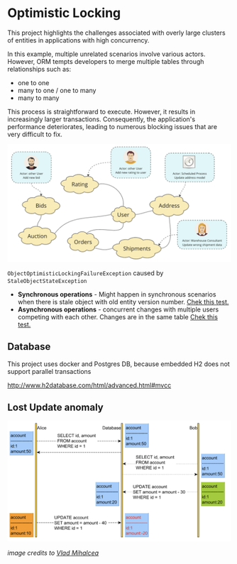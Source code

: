 # Optimistic Locking 

This project highlights the challenges associated with overly large clusters of entities in applications with high concurrency.

In this example, multiple unrelated scenarios involve various actors. However, ORM tempts developers to merge multiple tables through relationships such as:
 - one to one 
 - many to one / one to many
 - many to many

This process is straightforward to execute. However, it results in increasingly larger transactions. Consequently, the application's performance deteriorates, leading to numerous blocking issues that are very difficult to fix.

![big-cluster-of-entities.png](docs%2Fbig-cluster-of-entities.png)


`ObjectOptimisticLockingFailureException` caused by `StaleObjectStateException`

 - **Synchronous operations** - Might happen in synchronous scenarios when there is stale object with old entity version number.
[Chek this test.](src/test/java/io/cwiekala/agregates/UserSyncIT.java)
 - **Asynchronous operations** - concurrent changes with multiple users competing with each other. Changes are in the same table
[Chek this test.](src/test/java/io/cwiekala/agregates/UserAsyncIT.java)

## Database

This project uses docker and Postgres DB, because embedded H2 does not support parallel transactions

http://www.h2database.com/html/advanced.html#mvcc

## Lost Update anomaly

![lost-updates.png](docs%2Flost-updates.png)

_image credits to [Vlad Mihalcea](https://vladmihalcea.com/a-beginners-guide-to-database-locking-and-the-lost-update-phenomena/)_


